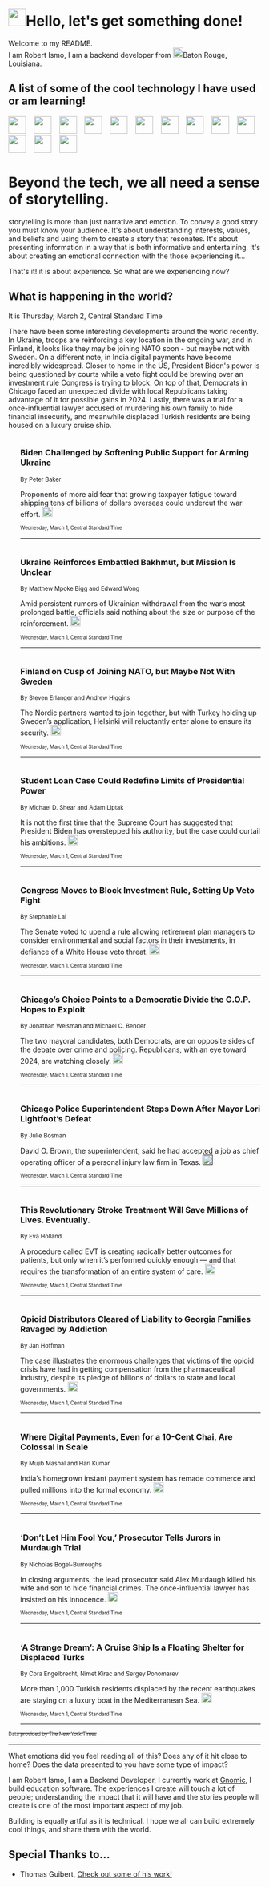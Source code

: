 <h1><img src="https://emojis.slackmojis.com/emojis/images/1643514375/3493/hot-coffee.gif?1643514375" width="35"/>Hello, let's get something done!</h1>

<p>Welcome to my README.<br/>
I am Robert Ismo, I am a backend developer from <img src="https://emojis.slackmojis.com/emojis/images/1638395689/50435/moulin_rouge.png?1638395689" width="20"/>Baton Rouge, Louisiana.</p>
<h2>A list of some of the cool technology I have used or am learning!</h2>
<p>
<img src="https://emojis.slackmojis.com/emojis/images/1643516091/21142/meow_bongotap.gif?1643516091" width="35" alt="">
<img src="https://img.shields.io/badge/Favorite%20Frontend%20Framework-SvelteKit-f83903" alt="">
<img src="https://img.shields.io/badge/Second%20Favorite-Vue-40b581" alt="">
<img src="https://img.shields.io/badge/Most%20Used%20Runtime-Nodejs-78b061" alt="">
<img src="https://emojis.slackmojis.com/emojis/images/1643517416/34482/fire.gif?1643517416" width="35" alt="">
<img src="https://img.shields.io/badge/Javascript%20But%20Better-Typescript-0078ca" alt="">
<img src="https://img.shields.io/badge/Favorite%20Language-Elixir-3e244d" alt="">
<img src="https://img.shields.io/badge/Containerize%20Everything-Docker-6ac9ef" alt="">
<img src="https://emojis.slackmojis.com/emojis/images/1643514596/5999/meow_party.gif?1643514596" width="35" alt="">
<img src="https://img.shields.io/badge/API%20Love%20Language-Graphql-de32a5" alt="">
<img src="https://img.shields.io/badge/Our%20Favorite%20Version%20Controller-Git-e94f33" alt="">
<img src="https://img.shields.io/badge/Favorite%20Database-Redis-d42d1d" alt="">
<img src="https://emojis.slackmojis.com/emojis/images/1643514559/5584/deployparrot.gif?1643514559" width="35" alt="">
<img src="https://img.shields.io/badge/Container%20Interstate-RabbitMQ-f66200" alt="">
<img src="https://img.shields.io/badge/Gotta%20Learn-Kubernetes-316adf" alt="">
<img src="https://img.shields.io/badge/Really%20Mature%20Now-WASM-654fef" alt="">
<img src="https://emojis.slackmojis.com/emojis/images/1666642497/61942/dance_vibe.gif?1666642497" width="35" alt="">
<img src="https://img.shields.io/badge/For%20My%20M1-ARM64-657d96" alt="">
<img src="https://img.shields.io/badge/Loving%20This%20So%20Much-TailwindCSS-17bcb5" alt="">
<img src="https://img.shields.io/badge/Cool%20Build%20Tool-Vite-f9cb24" alt="">
<img src="https://emojis.slackmojis.com/emojis/images/1669231376/62819/working-on-it.gif?1669231376" width="35" alt="">
<img src="https://img.shields.io/badge/Fun%20and%20Easy%20Database-MongoDB-5f8c49" alt="">
<img src="https://img.shields.io/badge/JS%20Life%20Support-NPM-c73737" alt="">
<img src="https://img.shields.io/badge/I%20Liked%20It-DynamoDB-0073b9" alt="">
<img src="https://emojis.slackmojis.com/emojis/images/1643514045/46/question.gif?1643514045" width="35" alt="">
<img src="https://img.shields.io/badge/cool-React-60d6f9" alt="">
<img src="https://img.shields.io/badge/Future%20Big%20Project-Lambda-f37e00" alt="">
<img src="https://img.shields.io/badge/NPM%20But%20Better-PNPM-f1aa07" alt="">
<img src="https://emojis.slackmojis.com/emojis/images/1643514943/9662/fbwow.gif?1643514943" width="35" alt="">
<img src="https://img.shields.io/badge/First%20Language-C-662079" alt="">
<img src="https://img.shields.io/badge/Where%20I%20Deploy%20Frontend-Vercel-000000" alt="">
<img src="https://img.shields.io/badge/Who%20Does%20not%20Want%20an%20App-Swift-f9492a" alt="">
<img src="https://emojis.slackmojis.com/emojis/images/1643514058/151/javascript.png?1643514058" width="35" alt="">
<img src="https://img.shields.io/badge/cool-Python-fbd542" alt="">
<img src="https://img.shields.io/badge/Favorite%20Something-Stripe-656cdc" alt="">
<img src="https://img.shields.io/badge/Of%20Course-HTML5-ed6327" alt="">
<img src="https://emojis.slackmojis.com/emojis/images/1660415405/60731/bomb.gif?1660415405" width="35" alt="">
<img src="https://img.shields.io/badge/hate-CSS-2964ec" alt="">
<img src="https://img.shields.io/badge/Learning-CircleCI-141215" alt="">
<img src="https://img.shields.io/badge/Learning-Rust-fbbb3b" alt="">
<img src="https://emojis.slackmojis.com/emojis/images/1660415397/60712/writing-hand.gif?1660415397" width="35" alt="">
<img src="https://img.shields.io/badge/Dev%20Browser%20of%20Choice-Firefox-cc4e26" alt="">
<img src="https://img.shields.io/badge/Recoverying%20From%20Windows-UNIX-1781e3" alt="">
<img src="https://img.shields.io/badge/LOVE-LogSeq-90c1c2" alt="">
<img src="https://emojis.slackmojis.com/emojis/images/1643514066/223/kirby.gif?1643514066" width="35" alt="">
<img src="https://img.shields.io/badge/Daily%20Driver-MacOS-e6e6e8" alt="">
<img src="https://img.shields.io/badge/Git%20Server-Github-000000" alt="">
<img src="https://img.shields.io/badge/enjoyable-EC2-f17428" alt="">
<img src="https://emojis.slackmojis.com/emojis/images/1643514239/2069/excited.gif?1643514239" width="35" alt="">
</p>
<h1>Beyond the tech, we all need a sense of storytelling.</h1>
<p>storytelling is more than just narrative and emotion. To convey a good story you must know your audience. It's about understanding interests, values, and beliefs and using them to create a story that resonates. It's about presenting information in a way that is both informative and entertaining. It's about creating an emotional connection with the those experiencing it...</p>
<p>That's it! it is about experience. So what are we experiencing now?</p>
<h2>What is happening in the world?</h2>
<p>It is Thursday, March 2, Central Standard Time</p>
<p>
There have been some interesting developments around the world recently. In Ukraine, troops are reinforcing a key location in the ongoing war, and in Finland, it looks like they may be joining NATO soon - but maybe not with Sweden. On a different note, in India digital payments have become incredibly widespread. Closer to home in the US, President Biden&#39;s power is being questioned by courts while a veto fight could be brewing over an investment rule Congress is trying to block. On top of that, Democrats in Chicago faced an unexpected divide with local Republicans taking advantage of it for possible gains in 2024. Lastly, there was a trial for a once-influential lawyer accused of murdering his own family to hide financial insecurity, and meanwhile displaced Turkish residents are being housed on a luxury cruise ship.</p>
<ol>
<img src="https://img.shields.io/badge/-us-blue" alt="">
<h3>Biden Challenged by Softening Public Support for Arming Ukraine</h3>
<sub>By Peter Baker</sub>
<p>Proponents of more aid fear that growing taxpayer fatigue toward shipping tens of billions of dollars overseas could undercut the war effort.  <a href="https://nyti.ms/3J5SZKO"><img src="https://developer.nytimes.com/files/poweredby_nytimes_30b.png?v=1583354208352" height="20"></a></p>
<sub><sub>Wednesday, March 1, Central Standard Time</sub></sub>
<hr/>
<img src="https://img.shields.io/badge/-world-blue" alt="">
<h3>Ukraine Reinforces Embattled Bakhmut, but Mission Is Unclear</h3>
<sub>By Matthew Mpoke Bigg and Edward Wong</sub>
<p>Amid persistent rumors of Ukrainian withdrawal from the war’s most prolonged battle, officials said nothing about the size or purpose of the reinforcement.  <a href="https://nyti.ms/3SEguhc"><img src="https://developer.nytimes.com/files/poweredby_nytimes_30b.png?v=1583354208352" height="20"></a></p>
<sub><sub>Wednesday, March 1, Central Standard Time</sub></sub>
<hr/>
<img src="https://img.shields.io/badge/-world-blue" alt="">
<h3>Finland on Cusp of Joining NATO, but Maybe Not With Sweden</h3>
<sub>By Steven Erlanger and Andrew Higgins</sub>
<p>The Nordic partners wanted to join together, but with Turkey holding up Sweden’s application, Helsinki will reluctantly enter alone to ensure its security.  <a href="https://nyti.ms/3y37msY"><img src="https://developer.nytimes.com/files/poweredby_nytimes_30b.png?v=1583354208352" height="20"></a></p>
<sub><sub>Wednesday, March 1, Central Standard Time</sub></sub>
<hr/>
<img src="https://img.shields.io/badge/-us-blue" alt="">
<h3>Student Loan Case Could Redefine Limits of Presidential Power</h3>
<sub>By Michael D. Shear and Adam Liptak</sub>
<p>It is not the first time that the Supreme Court has suggested that President Biden has overstepped his authority, but the case could curtail his ambitions.  <a href="https://nyti.ms/3EODuo4"><img src="https://developer.nytimes.com/files/poweredby_nytimes_30b.png?v=1583354208352" height="20"></a></p>
<sub><sub>Wednesday, March 1, Central Standard Time</sub></sub>
<hr/>
<img src="https://img.shields.io/badge/-us-blue" alt="">
<h3>Congress Moves to Block Investment Rule, Setting Up Veto Fight</h3>
<sub>By Stephanie Lai</sub>
<p>The Senate voted to upend a rule allowing retirement plan managers to consider environmental and social factors in their investments, in defiance of a White House veto threat.  <a href="https://nyti.ms/3EO0xPK"><img src="https://developer.nytimes.com/files/poweredby_nytimes_30b.png?v=1583354208352" height="20"></a></p>
<sub><sub>Wednesday, March 1, Central Standard Time</sub></sub>
<hr/>
<img src="https://img.shields.io/badge/-us-blue" alt="">
<h3>Chicago’s Choice Points to a Democratic Divide the G.O.P. Hopes to Exploit</h3>
<sub>By Jonathan Weisman and Michael C. Bender</sub>
<p>The two mayoral candidates, both Democrats, are on opposite sides of the debate over crime and policing. Republicans, with an eye toward 2024, are watching closely.  <a href="https://nyti.ms/3ENbZem"><img src="https://developer.nytimes.com/files/poweredby_nytimes_30b.png?v=1583354208352" height="20"></a></p>
<sub><sub>Wednesday, March 1, Central Standard Time</sub></sub>
<hr/>
<img src="https://img.shields.io/badge/-us-blue" alt="">
<h3>Chicago Police Superintendent Steps Down After Mayor Lori Lightfoot’s Defeat</h3>
<sub>By Julie Bosman</sub>
<p>David O. Brown, the superintendent, said he had accepted a job as chief operating officer of a personal injury law firm in Texas.  <a href=""><img src="https://developer.nytimes.com/files/poweredby_nytimes_30b.png?v=1583354208352" height="20"></a></p>
<sub><sub>Wednesday, March 1, Central Standard Time</sub></sub>
<hr/>
<img src="https://img.shields.io/badge/-magazine-blue" alt="">
<h3>This Revolutionary Stroke Treatment Will Save Millions of Lives. Eventually.</h3>
<sub>By Eva Holland</sub>
<p>A procedure called EVT is creating radically better outcomes for patients, but only when it’s performed quickly enough — and that requires the transformation of an entire system of care.  <a href="https://nyti.ms/3KLDJ6X"><img src="https://developer.nytimes.com/files/poweredby_nytimes_30b.png?v=1583354208352" height="20"></a></p>
<sub><sub>Wednesday, March 1, Central Standard Time</sub></sub>
<hr/>
<img src="https://img.shields.io/badge/-health-blue" alt="">
<h3>Opioid Distributors Cleared of Liability to Georgia Families Ravaged by Addiction</h3>
<sub>By Jan Hoffman</sub>
<p>The case illustrates the enormous challenges that victims of the opioid crisis have had in getting compensation from the pharmaceutical industry, despite its pledge of billions of dollars to state and local governments.  <a href="https://nyti.ms/3mdYmi6"><img src="https://developer.nytimes.com/files/poweredby_nytimes_30b.png?v=1583354208352" height="20"></a></p>
<sub><sub>Wednesday, March 1, Central Standard Time</sub></sub>
<hr/>
<img src="https://img.shields.io/badge/-business-blue" alt="">
<h3>Where Digital Payments, Even for a 10-Cent Chai, Are Colossal in Scale</h3>
<sub>By Mujib Mashal and Hari Kumar</sub>
<p>India’s homegrown instant payment system has remade commerce and pulled millions into the formal economy.  <a href="https://nyti.ms/3ZwKpdh"><img src="https://developer.nytimes.com/files/poweredby_nytimes_30b.png?v=1583354208352" height="20"></a></p>
<sub><sub>Wednesday, March 1, Central Standard Time</sub></sub>
<hr/>
<img src="https://img.shields.io/badge/-us-blue" alt="">
<h3>‘Don’t Let Him Fool You,’ Prosecutor Tells Jurors in Murdaugh Trial</h3>
<sub>By Nicholas Bogel-Burroughs</sub>
<p>In closing arguments, the lead prosecutor said Alex Murdaugh killed his wife and son to hide financial crimes. The once-influential lawyer has insisted on his innocence.  <a href="https://nyti.ms/3Zqx1HI"><img src="https://developer.nytimes.com/files/poweredby_nytimes_30b.png?v=1583354208352" height="20"></a></p>
<sub><sub>Wednesday, March 1, Central Standard Time</sub></sub>
<hr/>
<img src="https://img.shields.io/badge/-world-blue" alt="">
<h3>‘A Strange Dream’: A Cruise Ship Is a Floating Shelter for Displaced Turks</h3>
<sub>By Cora Engelbrecht, Nimet Kirac and Sergey Ponomarev</sub>
<p>More than 1,000 Turkish residents displaced by the recent earthquakes are staying on a luxury boat in the Mediterranean Sea.  <a href="https://nyti.ms/41Cn9MU"><img src="https://developer.nytimes.com/files/poweredby_nytimes_30b.png?v=1583354208352" height="20"></a></p>
<sub><sub>Wednesday, March 1, Central Standard Time</sub></sub>
<hr/>
</ol>
<a href="https://developer.nytimes.com"><sub><sub>Data provided by The New York Times</sub></sub></a>
<hr/>
<p>What emotions did you feel reading all of this? Does any of it hit close to home? Does the data presented to you have some type of impact?</p>
<p>I am Robert Ismo, I am a Backend Developer, I currently work at <a href="https://gnomic.education/">Gnomic</a>, I build education software. The experiences I create will touch a lot of people; understanding the impact that it will have and the stories people will create is one of the most important aspect of my job.</p>
<p>Building is equally artful as it is technical. I hope we all can build extremely cool things, and share them with the world.</p>
<h2>Special Thanks to...</h2>
<ul>
<li>Thomas Guibert, <a href="https://github.com/thmsgbrt/thmsgbrt">Check out some of his work!</a></li>
</ul>
